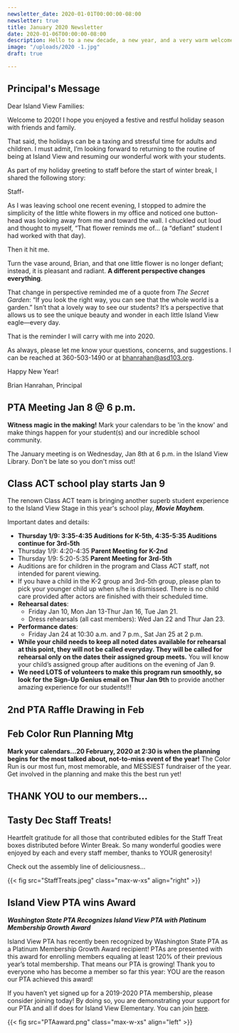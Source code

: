 ```yaml
---
newsletter_date: 2020-01-01T00:00:00-08:00
newsletter: true
title: January 2020 Newsletter
date: 2020-01-06T00:00:00-08:00
description: Hello to a new decade, a new year, and a very warm welcome back to school!
image: "/uploads/2020 -1.jpg"
draft: true

---
```

## Principal's Message

Dear Island View Families:

Welcome to 2020! I hope you enjoyed a festive and restful holiday season with friends and family.

That said, the holidays can be a taxing and stressful time for adults and children. I must admit, I’m looking forward to returning to the routine of being at Island View and resuming our wonderful work with your students.

As part of my holiday greeting to staff before the start of winter break, I shared the following story:

Staff-

As I was leaving school one recent evening, I stopped to admire the simplicity of the little white flowers in my office and noticed one button-head was looking away from me and toward the wall. I chuckled out loud and thought to myself, “That flower reminds me of… (a “defiant” student I had worked with that day).

Then it hit me.

Turn the vase around, Brian, and that one little flower is no longer defiant; instead, it is pleasant and radiant. **A different perspective changes everything**.

That change in perspective reminded me of a quote from _The Secret Garden_: “If you look the right way, you can see that the whole world is a garden.” Isn’t that a lovely way to see our students? It’s a perspective that allows us to see the unique beauty and wonder in each little Island View eagle—every day.

That is the reminder I will carry with me into 2020.

As always, please let me know your questions, concerns, and suggestions. I can be reached at 360-503-1490 or at [bhanrahan@asd103.org](mailto:bhanrahan@asd103.org).

Happy New Year!

Brian Hanrahan, Principal

## PTA Meeting Jan 8 @ 6 p.m.

**Witness magic in the making!** Mark your calendars to be 'in the know' and make things happen for your student(s) and our incredible school community.

The January meeting is on Wednesday, Jan 8th at 6 p.m. in the Island View Library. Don't be late so you don't miss out!

## Class ACT school play starts Jan 9

The renown Class ACT team is bringing another superb student experience to the Island View Stage in this year's school play, **_Movie Mayhem_**.

Important dates and details:

* **Thursday 1/9: 3:35-4:35 Auditions for K-5th, 4:35-5:35 Auditions continue for 3rd-5th**
* Thursday 1/9: 4:20-4:35 **Parent Meeting for K-2nd**
* Thursday 1/9: 5:20-5:35 **Parent Meeting for 3rd-5th**
* Auditions are for children in the program and Class ACT staff, not intended for parent viewing.
* If you have a child in the K-2 group and 3rd-5th group, please plan to pick your younger child up when s/he is dismissed. There is no child care provided after actors are finished with their scheduled time.
* **Rehearsal dates**:
  * Friday Jan 10, Mon Jan 13-Thur Jan 16, Tue Jan 21.
  * Dress rehearsals (all cast members): Wed Jan 22 and Thur Jan 23.
* **Performance dates**:
  * Friday Jan 24 at 10:30 a.m. and 7 p.m., Sat Jan 25 at 2 p.m.
* **While your child needs to keep all noted dates available for rehearsal at this point, they will not be called everyday. They will be called for rehearsal only on the dates their assigned group meets.** You will know your child’s assigned group after auditions on the evening of Jan 9.
* **We need LOTS of volunteers to make this program run smoothly, so look for the Sign-Up Genius email on Thur Jan 9th** to provide another amazing experience for our students!!!

## 2nd PTA Raffle Drawing in Feb

## Feb Color Run Planning Mtg

**Mark your calendars...20 February, 2020 at 2:30 is when the planning begins for the most talked about, not-to-miss event of the year!** The Color Run is our most fun, most memorable, and MESSIEST fundraiser of the year. Get involved in the planning and make this the best run yet!

## THANK YOU to our members...

## Tasty Dec Staff Treats!

Heartfelt gratitude for all those that contributed edibles for the Staff Treat boxes distributed before Winter Break. So many wonderful goodies were enjoyed by each and every staff member, thanks to YOUR generosity!

Check out the assembly line of deliciousness...

{{< fig src="StaffTreats.jpeg" class="max-w-xs" align="right"  >}}

## Island View PTA wins Award

**_Washington State PTA Recognizes Island View PTA with Platinum Membership Growth Award_**

Island View PTA has recently been recognized by Washington State PTA as a Platinum Membership Growth Award recipient! PTAs are presented with this award for enrolling members equaling at least 120% of their previous year’s total membership. That means our PTA is growing! Thank you to everyone who has become a member so far this year: YOU are the reason our PTA achieved this award!

If you haven’t yet signed up for a 2019-2020 PTA membership, please consider joining today! By doing so, you are demonstrating your support for our PTA and all if does for Island View Elementary. You can join [here](www.islandviewpta.org/membership).

{{< fig src="PTAaward.png" class="max-w-xs" align="left"  >}}
